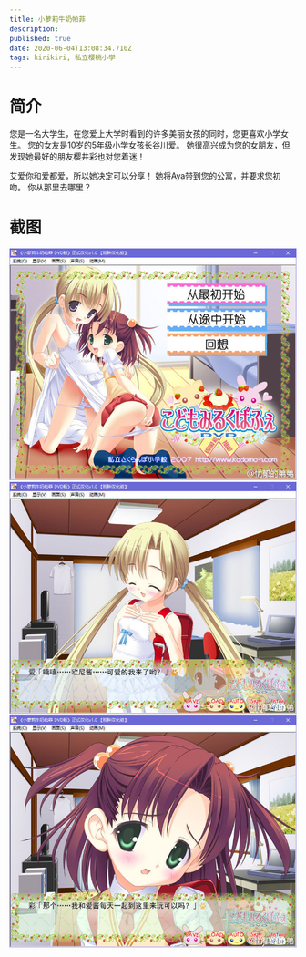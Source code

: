 ```yaml
---
title: 小萝莉牛奶帕菲
description: 
published: true
date: 2020-06-04T13:08:34.710Z
tags: kirikiri, 私立樱桃小学
---
```


# 简介
您是一名大学生，在您爱上大学时看到的许多美丽女孩的同时，您更喜欢小学女生。 您的女友是10岁的5年级小学女孩长谷川爱。 她很高兴成为您的女朋友，但发现她最好的朋友樱井彩也对您着迷！

艾爱你和爱都爱，所以她决定可以分享！ 她将Aya带到您的公寓，并要求您初吻。 你从那里去哪里？
# 截图
![1.jpg](/pic/小萝莉牛奶帕菲/1.jpg)
![2.jpg](/pic/小萝莉牛奶帕菲/2.jpg)
![3.jpg](/pic/小萝莉牛奶帕菲/3.jpg)